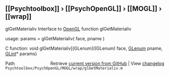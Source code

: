 ## [[Psychtoolbox]] &#8250; [[PsychOpenGL]] &#8250; [[MOGL]] &#8250; [[wrap]]

glGetMaterialiv  Interface to [OpenGL](OpenGL) function glGetMaterialiv  
  
usage:  params = glGetMaterialiv( face, pname )  
  
C function:  void glGetMaterialiv[(GLenum]((GLenum) face, [GLenum](GLenum) pname, [GLint](GLint)\* params)  




<div class="code_header" style="text-align:right;">
  <span style="float:left;">Path&nbsp;&nbsp;</span> <span class="counter">Retrieve <a href=
  "https://raw.github.com/Psychtoolbox-3/Psychtoolbox-3/beta/Psychtoolbox/PsychOpenGL/MOGL/wrap/glGetMaterialiv.m">current version from GitHub</a> | View <a href=
  "https://github.com/Psychtoolbox-3/Psychtoolbox-3/commits/beta/Psychtoolbox/PsychOpenGL/MOGL/wrap/glGetMaterialiv.m">changelog</a></span>
</div>
<div class="code">
  <code>Psychtoolbox/PsychOpenGL/MOGL/wrap/glGetMaterialiv.m</code>
</div>

